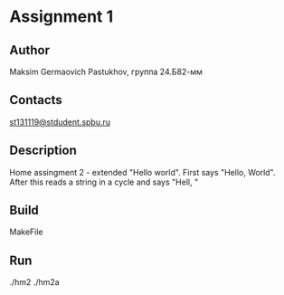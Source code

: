 # Assignment 1
## Author
Maksim Germaovich Pastukhov, группа 24.Б82-мм
## Contacts
st131119@stdudent.spbu.ru
## Description
Home assingment 2 - extended "Hello world". First says "Hello,
World". After this reads a string in a cycle and says "Hell,
<string>"
## Build
MakeFile
## Run
./hm2
./hm2a
